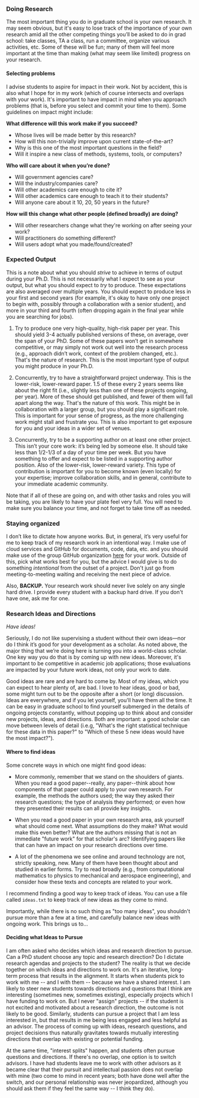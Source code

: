 ### Doing Research

The most important thing you do in graduate school is your own research.
It may seem obvious, but it's easy to lose track of the importance of your own research amid all the other competing things you’ll be asked to do in grad school: take classes, TA a class, run a committee, organize various activities, etc.
Some of these will be fun; many of them will feel more important at the time than making (what may seem like limited) progress on your research.

#### Selecting problems

I advise students to aspire for impact in their work.
Not by accident, this is also what I hope for in my work (which of course intersects and overlaps with your work).
It's important to have impact in mind when you approach problems (that is, before you select and commit your time to them).
Some guidelines on impact might include:

**What difference will this work make if you succeed?** 
- Whose lives will be made better by this research?
- How will this non-trivially improve upon current state-of-the-art?
- Why is this one of the most important questions in the field?
- Will it inspire a new class of methods, systems, tools, or computers?

**Who will care about it when you’re done?**
- Will government agencies care?
- Will the industry/companies care?
- Will other academics care enough to cite it?
- Will other academics care enough to teach it to their students?
- Will anyone care about it 10, 20, 50 years in the future?

**How will this change what other people (defined broadly) are doing?**
- Will other researchers change what they're working on after seeing your work?
- Will practitioners do something different?
- Will users adopt what you made/found/created?

### Expected Output

This is a note about what you should _strive_ to achieve in terms of output during your Ph.D.
This is not necessarily what I expect to see as your output, but what you should expect to _try_ to produce.
These expectations are also averaged over multiple years.
You should expect to produce less in your first and second years (for example, it's okay to have only one project to begin with, possibly through a collaboration with a senior student), and more in your third and fourth (often dropping again in the final year while you are searching for jobs).

1. Try to produce one very high-quality, high-risk paper per year.
This should yield 3-4 actually published versions of these, on average, over the span of your PhD.
Some of these papers won’t get in somewhere competitive, or may simply not work out well into the research process (e.g., approach didn’t work, context of the problem changed, etc.).
That's the nature of research.
This is the most important type of output you might produce in your Ph.D.

2. Concurrently, try to have a straightforward project underway.
This is the lower-risk, lower-reward paper.
1.5 of these every 2 years seems like about the right fit (i.e., slightly less than one of these projects ongoing, per year).
More of these should get published, and fewer of them will fall apart along the way.
That's the nature of this work.
This might be in collaboration with a larger group, but you should play a significant role.
This is important for your sense of progress, as the more challenging work might stall and frustrate you.
This is also important to get exposure for you and your ideas in a wider set of venues.

3. Concurrently, try to be a supporting author on at least one other project.
This isn’t your core work: it’s being led by someone else.
It should take less than 1/2-1/3 of a day of your time per week.
But you have something to offer and expect to be listed in a supporting author position.
Also of the lower-risk, lower-reward variety.
This type of contribution is important for you to become known (even locally) for your expertise; improve collaboration skills, and in general, contribute to your immediate academic community.

Note that if all of these are going on, and with other tasks and roles you will be taking, you are likely to have your plate feel very full.
You will need to make sure you balance your time, and not forget to take time off as needed.

### Staying organized

I don’t like to dictate how anyone works.
But, in general, it’s very useful for me to keep track of my research work in an intentional way.
I make use of cloud services and GitHub for documents, code, data, etc. and you should make use of the group GitHub organization [here](https://github.com/comp-physics/) for your work.
Outside of this, pick what works best for you, but the advice I would give is to do something _intentional_ from the outset of a project.
Don't just go from meeting-to-meeting waiting and receiving the next piece of advice.

Also, **BACKUP.** Your research work should never live solely on any single hard drive.
I provide every student with a backup hard drive.
If you don't have one, ask me for one.


### Research Ideas and Directions

_Have ideas!_

Seriously, I do not like supervising a student without their own ideas—nor do I think it’s good for your development as a scholar.
As noted above, the major thing that we’re doing here is turning you into a world-class scholar.
One key way you do that is by coming up with new ideas.
Moreover, it's important to be competitive in academic job applications; those evaluations are impacted by your future work ideas, not only your work to date.

Good ideas are rare and are hard to come by.
Most of my ideas, which you can expect to hear plenty of, are bad.
I love to hear ideas, good or bad, some might turn out to be the opposite after a short (or long) discussion.
Ideas are everywhere, and if you let yourself, you'll have them all the time.
It can be easy in graduate school to find yourself submerged in the details of ongoing projects constantly, without popping up to think about and consider new projects, ideas, and directions.
Both are important: a good scholar can move between levels of detail (i.e.g, "What's the right statistical technique for these data in this paper?" to "Which of these 5 new ideas would have the most impact?").

#### Where to find ideas

Some concrete ways in which one might find good ideas:

* More commonly, remember that we stand on the shoulders of giants.
When you read a good paper--really, any paper--think about how components of that paper could apply to your own research.
For example, the methods the authors used; the way they asked their research questions; the type of analysis they performed; or even how they presented their results can all provide key insights.

* When you read a good paper in your own research area, ask yourself what should come next.
What assumptions do they make?
What would make this even better?
What are the authors missing that is not an immediate "future work"  for that scholar's arc?
Identifying papers like that can have an impact on your research directions over time.

* A lot of the phenomena we see online and around technology are not, strictly speaking, new.
Many of them have been thought about and studied in earlier forms.
Try to read broadly (e.g., from computational mathematics to physics to mechanical and aerospace engineering), and consider how these texts and concepts are related to your work.

I recommend finding a good way to keep track of ideas.
You can use a file called `ideas.txt` to keep track of new ideas as they come to mind.

Importantly, while there is no such thing as "too many ideas", you shouldn't pursue more than a few at a time, and carefully balance new ideas with ongoing work.
This brings us to...

#### Deciding what Ideas to Pursue

I am often asked who decides which ideas and research direction to pursue.
Can a PhD student choose any topic and research direction?
Do I dictate research agendas and projects to the student?
The reality is that we decide together on which ideas and directions to work on.
It's an iterative, long-term process that results in the alignment.
It starts when students pick to work with me -- and I with them -- because we have a shared interest.
I am likely to steer new students towards directions and questions that I think are interesting (sometimes new, sometimes existing), especially projects which I have funding to work on.
But I never "assign" projects -- if the student is not excited and motivated about a research direction, the outcome is not likely to be good.
Similarly, students can pursue a project that I am less interested in, but that results in me being less engaged and less helpful as an advisor.
The process of coming up with ideas, research questions, and project decisions thus naturally gravitates towards mutually interesting directions that overlap with existing or potential funding.

At the same time, "interest splits" happen, and students often pursue questions and directions.
If there's no overlap, one option is to switch advisors.
I have had students leave me to work with other advisors as it became clear that their pursuit and intellectual passion does not overlap with mine (two come to mind in recent years; both have done well after the switch, and our personal relationship was never jeopardized, although you should ask them if they feel the same way -- I think they do).

